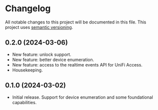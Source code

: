 # Changelog

All notable changes to this project will be documented in this file. This project uses [semantic versioning](https://semver.org/).

## 0.2.0 (2024-03-06)
  * New feature: unlock support.
  * New feature: better device enumeration.
  * New feature: access to the realtime events API for UniFi Access.
  * Housekeeping.

## 0.1.0 (2024-03-02)
  * Initial release. Support for device enumeration and some foundational capabilities.
